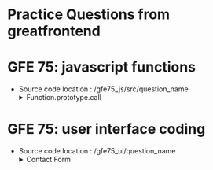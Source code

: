 # Practice Questions from greatfrontend

# GFE 75: javascript functions

- Source code location : /gfe75_js/src/question_name
  <details>
    <summary>Function.prototype.call</summary>
    <li>Question : <a>https://www.greatfrontend.com/interviews/study/gfe75/questions/javascript/function-call</a></li>
    <ul>
      Things I knew before
      <li>Differences between call, apply, and bind methods</li>
    </ul>
    <ul>
      Things I did not know before
      <li>For thisArg parameter, If the function is not in strict mode, null and undefined will be replaced with the global object, and primitive values will be converted to objects. (<a>https://developer.mozilla.org/en-US/docs/Web/JavaScript/Reference/Global_Objects/Function/call#parameters</a>)</li>
    </ul>
  </details>

# GFE 75: user interface coding

- Source code location : /gfe75_ui/question_name
  <details>
    <summary>Contact Form</summary>
    <li>Question : <a>https://www.greatfrontend.com/interviews/study/gfe75/questions/user-interface/contact-form</a></li>
    <ul>
      Things I knew before
      <li>Setting up a form element with GET or POST methods</li>
      <li>Setting up different fields to the request body by using "name" attribute</li>
      <li>Linking a label element to an input element</li>
    </ul>
  </details>

